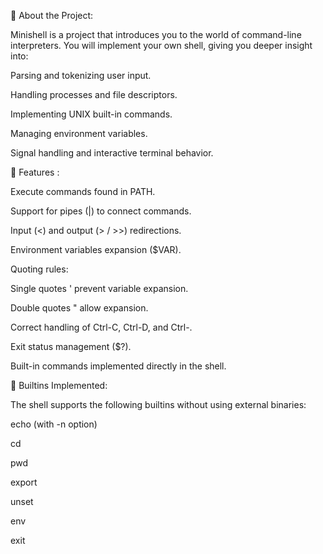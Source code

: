 📖 About the Project:

Minishell is a  project that introduces you to the world of command-line interpreters.
You will implement your own shell, giving you deeper insight into:

Parsing and tokenizing user input.

Handling processes and file descriptors.

Implementing UNIX built-in commands.

Managing environment variables.

Signal handling and interactive terminal behavior.

🚀 Features :

Execute commands found in PATH.

Support for pipes (|) to connect commands.

Input (<) and output (> / >>) redirections.

Environment variables expansion ($VAR).

Quoting rules:

Single quotes ' prevent variable expansion.

Double quotes " allow expansion.

Correct handling of Ctrl-C, Ctrl-D, and Ctrl-\.

Exit status management ($?).

Built-in commands implemented directly in the shell.

🔧 Builtins Implemented:

The shell supports the following builtins without using external binaries:

echo (with -n option)

cd

pwd

export

unset

env

exit
